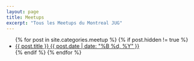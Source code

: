 ```yaml
---
layout: page
title: Meetups
excerpt: "Tous les Meetups du Montreal JUG"
---
```


<ul class="post-list">
{% for post in site.categories.meetup %}
 {% if post.hidden != true %}
  <li><article><a href="{{ site.url }}{{ post.url }}">{{ post.title }} <span class="entry-date"><time datetime="{{ post.date | date_to_xmlschema }}">{{ post.date | date: "%B %d, %Y" }}</time></span></a></article></li>
  {% endif %}
{% endfor %}
</ul>
